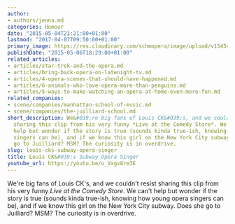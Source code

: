 ```yaml
---
author:
- authors/jenna.md
categories: Humour
date: "2015-05-04T21:21:00+01:00"
lastmod: "2017-04-07T09:50:00+01:00"
primary_image: https://res.cloudinary.com/schmopera/image/upload/v1545409169/media/webhook-uploads/1491554550761/2017-04-07---Louis-CK.jpg.jpg
publishDate: "2015-05-06T18:29:00+01:00"
related_articles:
- articles/star-trek-and-the-opera.md
- articles/bring-back-opera-on-latenight-tv.md
- articles/4-opera-scenes-that-should-have-happened.md
- articles/6-animals-who-love-opera-more-than-penguins.md
- articles/5-ways-to-make-watching-an-opera-at-home-even-more-fun.md
related_companies:
- scene/companies/manhattan-school-of-music.md
- scene/companies/the-juilliard-school.md
short_description: We&#039;re big fans of Louis CK&#039;s, and we couldn&#039;t resist
  sharing this clip from his very funny *Live at the Comedy Store*. We can&#039;t
  help but wonder if the story is true (sounds kinda true-ish, knowing how young opera
  singers can be), and if we know this girl on the New York City subway. Does she
  go to Juilliard? MSM? The curiosity is in overdrive.
slug: louis-cks-subway-opera-singer
title: Louis CK&#039;s Subway Opera Singer
youtube_url: https://youtu.be/u_Vxgv8re3E
---
```


We're big fans of Louis CK's, and we couldn't resist sharing this clip from his very funny *Live at the Comedy Store*. We can't help but wonder if the story is true (sounds kinda true-ish, knowing how young opera singers can be), and if we know this girl on the New York City subway. Does she go to Juilliard? MSM? The curiosity is in overdrive.
